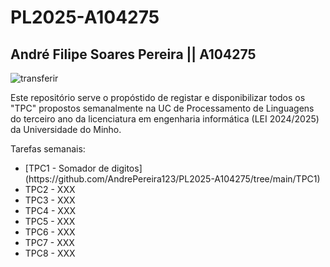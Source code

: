 # PL2025-A104275
## André Filipe Soares Pereira || A104275
![transferir](https://github.com/user-attachments/assets/af5777dd-d160-4f26-a5af-8dcdd1df0b2f)

Este repositório serve o propóstido de registar e disponibilizar todos os "TPC" propostos 
semanalmente na UC de Processamento de Linguagens do terceiro ano da licenciatura em engenharia informática (LEI 2024/2025)
da Universidade do Minho.

Tarefas semanais:
<ul>
  <li>[TPC1 - Somador de digitos](https://github.com/AndrePereira123/PL2025-A104275/tree/main/TPC1)</li>
  <li>TPC2 - XXX</li>
  <li>TPC3 - XXX</li>
  <li>TPC4 - XXX</li>
  <li>TPC5 - XXX</li>
  <li>TPC6 - XXX</li>
  <li>TPC7 - XXX</li>
  <li>TPC8 - XXX</li>
</ul>
